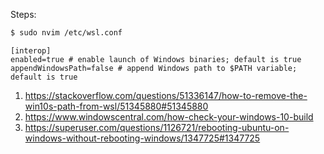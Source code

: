 Steps:

```bash
$ sudo nvim /etc/wsl.conf
```

```
[interop]
enabled=true # enable launch of Windows binaries; default is true
appendWindowsPath=false # append Windows path to $PATH variable; default is true
```

1. https://stackoverflow.com/questions/51336147/how-to-remove-the-win10s-path-from-wsl/51345880#51345880
2. https://www.windowscentral.com/how-check-your-windows-10-build
3. https://superuser.com/questions/1126721/rebooting-ubuntu-on-windows-without-rebooting-windows/1347725#1347725
